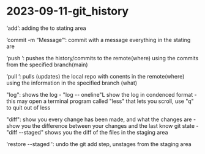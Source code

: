 # 2023-09-11-git_history
‘add<FILENAMES>’: adding the <FILENAMES> to stating area

‘commit -m “Message”’: commit with a message everything in the stating are

‘push <where> <what>’: pushes the history/commits to the remote(where) using the commits from the specified branch(main) 

‘pull <where> <what>’: pulls (updates) the local repo with conents in the remote(where) using the information in the specified branch (what)

"log": shows the log
    - "log -- oneline"L show the log in condenced format
    - this may open a terminal program called "less" that lets you scroll, use "q" to quit out of less 

"diff": show you every change has been made, and what the changes are 
    - show you the difference between your changes and the last know git state
    - "diff --staged" shows you the diff of the files in the staging area

'restore --staged <FILE>': undo the git add step, unstages <FILES> from the staging area



